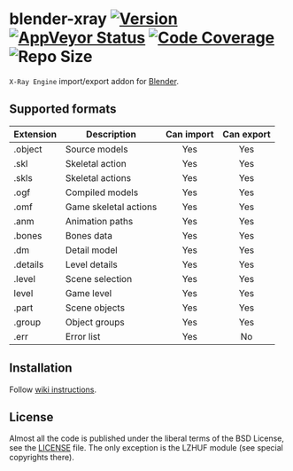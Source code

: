 # blender-xray [![Version](https://img.shields.io/github/release/PavelBlend/blender-xray.svg)](../../releases/latest) [![AppVeyor Status](https://img.shields.io/appveyor/build/PavelBlend/blender-xray?logo=AppVeyor&label=AppVeyor)](https://ci.appveyor.com/project/PavelBlend/blender-xray/branch/develop) [![Code Coverage](https://codecov.io/gh/PavelBlend/blender-xray/graph/badge.svg)](https://codecov.io/gh/PavelBlend/blender-xray) ![Repo Size](https://img.shields.io/github/repo-size/PavelBlend/blender-xray)
`X-Ray Engine` import/export addon for [Blender](http://www.blender.org/).

## Supported formats
| Extension | Description           | Can import | Can export |
|-----------|-----------------------|:----------:|:----------:|
| .object   | Source models         | Yes        | Yes        |
| .skl      | Skeletal action       | Yes        | Yes        |
| .skls     | Skeletal actions      | Yes        | Yes        |
| .ogf      | Compiled models       | Yes        | Yes        |
| .omf      | Game skeletal actions | Yes        | Yes        |
| .anm      | Animation paths       | Yes        | Yes        |
| .bones    | Bones data            | Yes        | Yes        |
| .dm       | Detail model          | Yes        | Yes        |
| .details  | Level details         | Yes        | Yes        |
| .level    | Scene selection       | Yes        | Yes        |
| level     | Game level            | Yes        | Yes        |
| .part     | Scene objects         | Yes        | Yes        |
| .group    | Object groups         | Yes        | Yes        |
| .err      | Error list            | Yes        | No         |

## Installation
Follow [wiki instructions](https://github.com/PavelBlend/blender-xray/wiki/Installation).

## License
Almost all the code is published under the liberal terms of the BSD License, see the [LICENSE](LICENSE) file.
The only exception is the LZHUF module (see special copyrights there).
